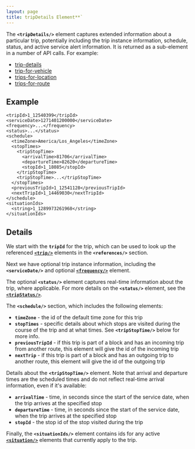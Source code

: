 ```yaml
---
layout: page
title: tripDetails Element**`
---
```


The **`<tripDetails/>`** element captures extended information about a particular
trip, potentially including the trip instance information, schedule, status, and
active service alert information.  It is returned as a sub-element in a number of API calls.  For example:

* [trip-details](/api/where/methods/trip-details)
* [trip-for-vehicle](/api/where/methods/trip-for-vehicle)
* [trips-for-location](/api/where/methods/trips-for-location)
* [trips-for-route](/api/where/methods/trips-for-route)

## Example

~~~
<tripId>1_12540399</tripId>
<serviceDate>1271401200000</serviceDate>
<frequency>...</frequency>
<status>...</status>
<schedule>
  <timeZone>America/Los_Angeles</timeZone>
  <stopTimes>
    <tripStopTime>
      <arrivalTime>81706</arrivalTime>
      <departureTime>82620</departureTime>
      <stopId>1_18085</stopId>
    </tripStopTime>
    <tripStopTime>...</tripStopTime>
  </stopTimes>
  <previousTripId>1_12541128</previousTripId>
  <nextTripId>1_14469030</nextTripId>
</schedule>
<situationIds>
  <string>1_1289973261968</string>
</situationIds>
~~~

## Details

We start with the **`tripId`** for the trip, which can be used to look up the
referenced [**`<trip/>`**](/api/where/elements/trip) elements in the **`<references/>`**
section.

Next we have optional trip instance information, including the **`<serviceDate/>`**
and optional [**`<frequency/>`**](/api/where/elements/frequency) element.

The optional **`<status/>`** element captures real-time information about the trip,
where applicable.  For more details on the **`<status/>`** element, see the [**`<tripStatus/>`**](/api/where/elements/trip-status).

The **`<schedule/>`** section, which includes the following elements:

* **`timeZone`** - the id of the default time zone for this trip
* **`stopTimes`** - specific details about which stops are visited during the course of the trip and at what times.  See **`<tripStopTime/>`** below for more info.
* **`previousTripId`** - if this trip is part of a block and has an incoming trip from another route, this element will give the id of the incoming trip
* **`nextTrip`** - if this trip is part of a block and has an outgoing trip to another route, this element will give the id of the outgoing trip

Details about the **`<tripStopTime/>`** element.  Note that arrival and departure times are the scheduled times and do not reflect real-time arrival information, even if it's available:

* **`arrivalTime`** - time, in seconds since the start of the service date, when the trip arrives at the specified stop
* **`departureTime`** - time, in seconds since the start of the service date, when the trip arrives at the specified stop
* **`stopId`** - the stop id of the stop visited during the trip

Finally, the **`<situationIds/>`** element contains ids for any active [**`<situation/>`**](/api/where/elements/situation) elements that currently apply to the trip.
